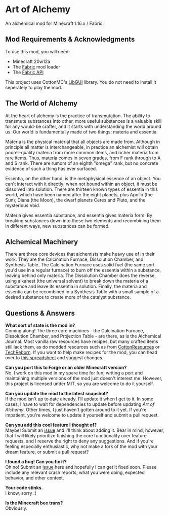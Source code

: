 # Art of Alchemy
An alchemical mod for Minecraft 1.16.x / Fabric.

## Mod Requirements & Acknowledgments
To use this mod, you will need:

* Minecraft 20w12a
* The [Fabric](https://fabricmc.net/) mod loader
* The [Fabric API](https://www.curseforge.com/minecraft/mc-mods/fabric-api)

This project uses CottonMC's [LibGUI](https://www.curseforge.com/minecraft/mc-mods/libgui) library. You do not need to install it seperately to play the mod.

## The World of Alchemy
At the heart of alchemy is the practice of transmutation. The ability to transmute substances into other,
more useful substances is a valuable skill for any would-be crafter, and it starts with understanding
the world around us. Our world is fundamentally made of two things: materia and essentia.

Materia is the physical material that all objects are made from. Although in principle all matter is
interchangeable, in practice an alchemist will obtain poorer-quality materia from more common items,
and richer materia from rare items. Thus, materia comes in seven grades, from F rank through to A and S rank.
There are rumors of an eighth "omega" rank, but no concrete evidence of such a thing has ever surfaced.

Essentia, on the other hand, is the metaphysical essence of an object. You can't interact with it directly;
when not bound within an object, it must be dissolved into solution. There are thirteen known types of
essentia in this world, which have been named after the eight planets, plus Apollo (the Sun), Diana (the Moon),
the dwarf planets Ceres and Pluto, and the mysterious Void.

Materia gives essentia substance, and essentia gives materia form. By breaking substances down into these two
elements and recombining them in different ways, new substances can be formed.

## Alchemical Machinery
There are three core devices that alchemists make heavy use of in their work. They are the Calcination
Furnace, Dissolution Chamber, and Synthesis Table. The Calcination Furnace uses solid fuel (the
same sort you'd use in a regular furnace) to burn off the essentia within a substance, leaving behind
only materia. The Dissolution Chamber does the reverse, using alkahest (the universal solvent) to break down
the materia of a substance and leave its essentia in solution. Finally, the materia and essentia can be
recombined in a Synthesis Table with a small sample of a desired substance to create more of the catalyst substance.

## Questions & Answers

**What sort of state is the mod in?**  
Coming along! The three core machines - the Calcination Furnace, Dissolution Chamber, and Projection Table - are there, as is the Alchemical Journal. Most vanilla raw resources have recipes, but many crafted items still lack them, as do modded resources such as from [CottonResources](https://github.com/CottonMC/CottonResources) or [TechReborn](https://github.com/TechReborn/TechReborn). If you want to help make recipes for the mod, you can head over to [this spreadsheet](https://docs.google.com/spreadsheets/d/154XPt0xTNqfSSH5Ybp8lZ18sUFIr32FTcV5lL-OhrOQ/edit?usp=sharing) and suggest changes.

**Can you port this to Forge or an older Minecraft version?**  
No. I work on this mod in my spare time for fun; writing a port and maintaining multiple versions of the
mod just doesn't interest me. However, this project is licensed under MIT, so you are welcome to do it
yourself.

**Can you update the mod to the latest snapshot?**  
If the mod isn't up to date already, I'll update it when I get to it. In some cases, I have to wait for
dependencies to update before updating *Art of Alchemy*. Other times, I just haven't gotten around to it
yet. If you're impatient, you're welcome to update it yourself and submit a pull request.

**Can you add this cool feature I thought of?**  
Maybe! Submit an [issue](https://github.com/SynthRose/art-of-alchemy/issues) and I'll think about adding it.
Bear in mind, however, that I will likely prioritize finishing the core functionality over feature requests,
and I reserve the right to deny any suggestions. And if you're feeling especially enthusiastic, why not make
a fork of the mod with your dream feature, or submit a pull request?

**I found a bug! Can you fix it?**  
Oh no! Submit an [issue](https://github.com/SynthRose/art-of-alchemy/issues) here and hopefully I can get
it fixed soon. Please include any relevant crash reports, what you were doing, expected behavior, and other context.

**Your code stinks.**  
I know, sorry :( 

**Is the Minecraft bee trans?**  
Obviously.
